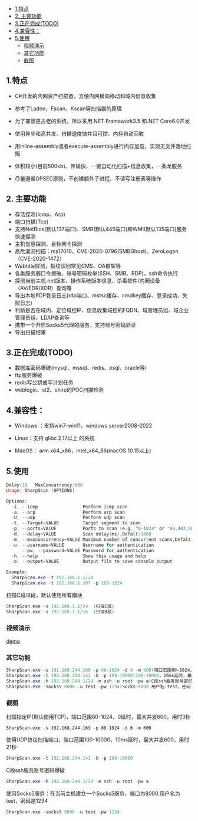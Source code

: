 



- [1.特点](#1特点)
- [2. 主要功能](#2-主要功能)
- [3.正在完成(TODO)](#3正在完成todo)
- [4.兼容性：](#4兼容性)
- [5.使用](#5使用)
  - [视频演示](#视频演示)
  - [其它功能](#其它功能)
  - [截图](#截图)


## 1.特点

- C#开发的内网资产扫描器，方便内网横向移动和域内信息收集
- 参考了Ladon，Fscan、Kscan等扫描器的原理
- 为了兼容更古老的系统，所以采用.NET Framework3.5 和.NET Core6.0开发
- 使用异步和高并发、扫描速度快并且可控、内存自动回收
- 用inline-assembly或者execute-assembly进行内存加载，实现无文件落地扫描

- 体积较小(目前500kb)、传输快、一键自动化扫描+信息收集，一条龙服务

- 尽量遵循OPSEC原则，不创建额外子进程、不读写注册表等操作


## 2. 主要功能

- 存活探测(Icmp、Arp)
- 端口扫描(Tcp)
- 支持NetBios(默认137端口)、SMB(默认445端口)和WMI(默认135端口)服务快速探测
- 主机信息探测、目标网卡探测
- 高危漏洞扫描：ms17010、CVE-2020-0796(SMBGhost)、ZeroLogon（CVE-2020-1472）
- Webtitle探测，指纹识别常见CMS、OA框架等
- 各类服务弱口令爆破、账号密码枚举(SSH、SMB、RDP)，ssh命令执行
- 探测当前主机.net版本、操作系统版本信息、杀毒软件/内网设备（AV/EDR/XDR）查询等
- 导出本地RDP登录日志(rdp端口、mstsc缓存、cmdkey缓存、登录成功、失败日志)
- 判断是否在域内、定位域控IP、信息收集域控的FQDN、域管理员组、域企业管理员组、LDAP查询等
- 携带一个开启Socks5代理的服务，支持账号密码验证
- 导出扫描结果

## 3.正在完成(TODO)

- 数据库密码爆破(mysql、mssql、redis、psql、oracle等)
- ftp服务爆破
- redis写公钥或写计划任务
- weblogic、st2、shiro的POC扫描检测

## 4.兼容性：

- Windows ：支持win7-win11，windows server2008-2022

- Linux：支持 glibc 2.17以上 的系统

- MacOS： arm x64_x86，intel_x64_86(macOS 10.15以上)

## 5.使用

```powershell
Delay:10   MaxConcurrency:600
Usage: SharpScan [OPTIONS]

Options:
  -i, --icmp                 Perform icmp scan
  -a, --arp                  Perform arp scan
  -U, --udp                  Perform udp scan
  -t, --Target=VALUE         Target segment to scan
  -p, --ports=VALUE          Ports to scan (e.g. "0-1024" or "80,443,8080")
  -d, --delay=VALUE          Scan delay(ms),Defalt:1000
  -m, --maxconcurrency=VALUE Maximum number of concurrent scans,Defalt:600
  -u, --username=VALUE       Username for authentication
      --pw, --password=VALUE Password for authentication
  -h, --help                 Show this usage and help
  -o, --output=VALUE         Output file to save console output

Example:
  SharpScan.exe -t 192.168.1.1/24
  SharpScan.exe -t 192.168.1.107 -p 100-1024
```



扫描C段/B段，默认使用所有模块

```powershell
SharpScan.exe -s 192.168.1.1/24  (扫描C段)
SharpScan.exe -s 192.168.1.1/16  (扫描B段)
```



### 视频演示

[demo](https://private-user-images.githubusercontent.com/89376703/352985272-6c4d2f2d-b21e-43b3-ad8b-578cd6163f05.mp4)



### 其它功能

```powershell
SharpScan.exe -s 192.168.244.169 -p 80-1024 -d 0 -m 600(端口范围80-1024，0延时，最大并发600，用时3秒)
SharpScan.exe -t 192.168.244.141 -U -p 100-10000(100-10000，10ms延时，最大并发600)
SharpScan.exe -h 192.168.244.1/24 -m ssh -u root -pw a(C段ssh服务账号密码爆破,账号root，密码a)
SharpScan.exe -socks5 8000 -u test -pw 1234(Socks:8000.用户名:test，密码:1234)
```







### 截图

扫描指定IP(默认使用TCP)，端口范围80-1024，0延时，最大并发600，用时3秒

```postgresql
SharpScan.exe -s 192.168.244.169 -p 80-1024 -d 0 -m 600
```



使用UDP协议扫描端口，端口范围100-10000，10ms延时，最大并发600，用时21秒

```powershell
SharpScan.exe -t 192.168.244.141 -U -p 100-10000
```



C段ssh服务账号密码爆破

```powershell
SharpScan.exe -h 192.168.244.1/24 -m ssh -u root -pw a
```





使用Socks5服务：在当前主机建立一个Socks5服务，端口为8000.用户名为test，密码是1234

```powershell
SharpScan.exe -socks5 8000 -u test -pw 1234
```



